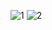 ![1](https://user-images.githubusercontent.com/50584809/102748490-16ab4800-4384-11eb-80b2-255115ffa8c4.jpeg)
![2](https://user-images.githubusercontent.com/50584809/102748649-5ffb9780-4384-11eb-8d93-b3b21a403e0e.jpeg)
